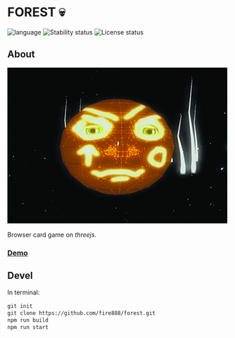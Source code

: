 # FOREST :skull: # 

![language](https://img.shields.io/badge/code-javascript-green.svg) 
![Stability status](https://img.shields.io/badge/stability-stable-green.svg) 
![License status](https://img.shields.io/badge/license-Beerware-green.svg) 


About
------------   
![pic](https://raw.githubusercontent.com/fire888/forest/master/src/Assets/preview.jpg)  

Browser card game on *threejs*.  
### [Demo](http://js.otrisovano.ru/tests/190710_kolobok/)

Devel
------------
In terminal:
```
git init
git clone https://github.com/fire888/forest.git
npm run build
npm run start
```
